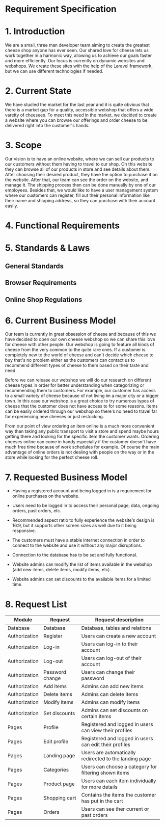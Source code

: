 # Requirement Specification


# 1. Introduction

We are a small, three man developer team aiming to create the greatest cheese shop anyone has ever seen. 
Our shared love for cheese lets us work together in a harmonic way, allowing us to achieve our goals 
faster and more efficiently. Our focus is currently on dynamic websites and webshops. 
We create these sites with the help of the Laravel framework, but we can use different technologies if needed.

# 2. Current State

We have studied the market for the last year and it is quite obvious that there is a market gap for a quality, accessible webshop that offers a wide vareity of cheesees. To meet this need in the market, we decided to create a website where you can browse our offerings and order cheese to be delivered right into the customer's hands.

# 3. Scope

Our vision is to have an online website, where we can sell our products to our customers without them having to travel to our shop. On this website they can browse all of our products in store and see details about them. After choosing their desired product, they have the option to purchase it on the website. After that, our team can see the order on the website, and manage it. The shipping process then can be done manually by one of our employees. Besides that, we would like to have a user management system where our customers can register, fill out their personal information like their name and shipping address, so they can purchase with their account easily.

# 4. Functional Requirements



# 5. Standards & Laws

## General Standards

## Browser Requirements

## Online Shop Regulations

# 6. Current Business Model

Our team is currently in great obsession of cheese and because of this we have decided to open our own cheese webshop so we can share this love for cheese with other people. Our webshop is going to feature all kinds of cheese from the very common to the quite rare ones. If a customer is completely new to the world of cheese and can't decide which cheese to buy that's no problem either as the customers can contact us to recommend different types of cheese to them based on their taste and need.

Before we can release our webshop we will do our research on different cheese types in order for better understanding when categorizing or recommending them to customers. For example, our customer has access to a small variety of cheese because of not living im a major city or a bigger town. In this case our webshop is a great choice to try numerous types of cheese that the customer does not have access to for some reasons. Items can be easily ordered through our webshop so there's no need to travel far for experiencing new cheeses or just restocking.

From our point of view ordering an item online is a much more convenient way than taking any public transport to visit a store and spend maybe hours getting there and looking for the specific item the customer wants. Ordering cheeses online can come in handy especially if the customer doesn't have much free time because of work schedules for example. Of course the main advantage of online orders is not dealing with people on the way or in the store while looking for the perfect cheese roll.

# 7. Requested Business Model

- Having a registered account and being logged in is a requirement for online purchases on the website.

- Users need to be logged in to access their personal page, data, ongoing orders, past orders, etc.

- Recommended aspect ratio to fully experience the website's design is 16:9, but it supports other screen sizes as well due to it being responsive.

- The customers must have a stable internet connection in order to connect to the website and use it without any major disruptions.

- Connection to the database has to be set and fully functional.

- Website admins can modify the list of items available in the webshop (add new items, delete items, modify items, etc).

- Website admins can set discounts to the available items for a limited time.

# 8. Request List

Module | Request | Request description
------------- | ------------- | -------------
Database  | Database | Database, tables and relations
Authorization  | Register | Users can create a new account
Authorization  | Log-in | Users can log-in to their account
Authorization  | Log-out | Users can log-out of their account
Authorization  | Password change | Users can change their password
Authorization  | Add items | Admins can add new items
Authorization  | Delete items | Admins can delete items
Authorization  | Modify items | Admins can modify items
Authorization  | Set discounts | Admins can set discounts on certain items
Pages | Profile | Registered and logged in users can view their profiles
Pages | Edit profile | Registered and logged in users can edit their profiles
Pages | Landing page | Users are automatically redirected to the landing page
Pages | Categories | Users can choose a category for filtering shown items
Pages | Product page | Users can each item individually for more details
Pages | Shopping cart | Contains the items the customer has put in the cart
Pages | Orders | Users can see ther current or past orders
